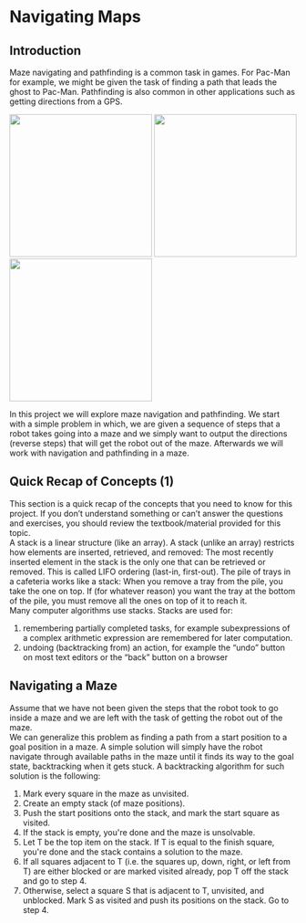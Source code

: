 # Navigating Maps

## Introduction
Maze navigating and pathfinding is a common task in games. For Pac-Man for example, we
might be given the task of finding a path that leads the ghost to Pac-Man. Pathfinding is also
common in other applications such as getting directions from a GPS. <br />

<p float="left">
  <img src="https://www.fishbowlinventory.com/blog/wp-content/uploads/2012/03/Maze-solved.jpg" width="250" />
  <img src="https://upload.wikimedia.org/wikipedia/en/5/59/Pac-man.png" width="250" /> 
  <img src="https://www.researchgate.net/profile/Gerald_Futschek/publication/221437678/figure/fig1/AS:305442774372352@1449834640553/The-Left-Wall-Algorithm-After-entering-the-maze-we-follow-the-left-wall-This-left-wall.png" width="250" />
</p>

In this project we will explore maze navigation and pathfinding. We start with a simple problem
in which, we are given a sequence of steps that a robot takes going into a maze and we simply
want to output the directions (reverse steps) that will get the robot out of the maze. Afterwards
we will work with navigation and pathfinding in a maze.

## Quick Recap of Concepts (1)
This section is a quick recap of the concepts that you need to know for this project. If you don’t
understand something or can’t answer the questions and exercises, you should review the
textbook/material provided for this topic. <br />
A stack is a linear structure (like an array). A stack (unlike an array) restricts how elements are
inserted, retrieved, and removed: The most recently inserted element in the stack is the only
one that can be retrieved or removed. This is called LIFO ordering (last-in, first-out).
The pile of trays in a cafeteria works like a stack: When you remove a tray from the pile, you
take the one on top. If (for whatever reason) you want the tray at the bottom of the pile, you
must remove all the ones on top of it to reach it. <br />
Many computer algorithms use stacks. Stacks are used for:
1. remembering partially completed tasks, for example subexpressions of a complex
arithmetic expression are remembered for later computation.
2. undoing (backtracking from) an action, for example the “undo” button on most text
editors or the “back” button on a browser


## Navigating a Maze
Assume that we have not been given the steps that the robot took to go inside a maze and we
are left with the task of getting the robot out of the maze. <br /> 
We can generalize this problem as finding a path from a start position to a goal position in a
maze. A simple solution will simply have the robot navigate through available paths in the maze
until it finds its way to the goal state, backtracking when it gets stuck. A backtracking
algorithm for such solution is the following:
1. Mark every square in the maze as unvisited.
2. Create an empty stack (of maze positions).
3. Push the start positions onto the stack, and mark the start square as visited.
4. If the stack is empty, you're done and the maze is unsolvable.
5. Let T be the top item on the stack. If T is equal to the finish square, you're done
and the stack contains a solution to the maze.
6. If all squares adjacent to T (i.e. the squares up, down, right, or left from T) are
either blocked or are marked visited already, pop T off the stack and go to step 4.
7. Otherwise, select a square S that is adjacent to T, unvisited, and unblocked.
Mark S as visited and push its positions on the stack. Go to step 4.

